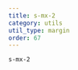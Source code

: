 ```yaml
---
title: s-mx-2
category: utils
util_type: margin
order: 67
---
```

<div class="s-mx-2">
  <code>s-mx-2</code>
</div>